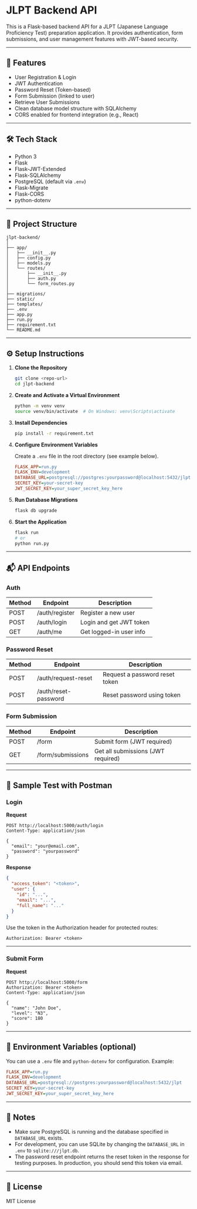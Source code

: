 # JLPT Backend API

This is a Flask-based backend API for a JLPT (Japanese Language Proficiency Test) preparation application. It provides authentication, form submissions, and user management features with JWT-based security.

---

## 🚀 Features

- User Registration & Login
- JWT Authentication
- Password Reset (Token-based)
- Form Submission (linked to user)
- Retrieve User Submissions
- Clean database model structure with SQLAlchemy
- CORS enabled for frontend integration (e.g., React)

---

## 🛠 Tech Stack

- Python 3
- Flask
- Flask-JWT-Extended
- Flask-SQLAlchemy
- PostgreSQL (default via `.env`)
- Flask-Migrate
- Flask-CORS
- python-dotenv

---

## 📁 Project Structure

```
jlpt-backend/
│
├── app/
│   ├── __init__.py
│   ├── config.py
│   ├── models.py
│   └── routes/
│       ├── __init__.py
│       ├── auth.py
│       └── form_routes.py
│
├── migrations/
├── static/
├── templates/
├── .env
├── app.py
├── run.py
├── requirement.txt
└── README.md
```

---

## ⚙️ Setup Instructions

1. **Clone the Repository**
    ```sh
    git clone <repo-url>
    cd jlpt-backend
    ```

2. **Create and Activate a Virtual Environment**
    ```sh
    python -m venv venv
    source venv/bin/activate  # On Windows: venv\Scripts\activate
    ```

3. **Install Dependencies**
    ```sh
    pip install -r requirement.txt
    ```

4. **Configure Environment Variables**

    Create a `.env` file in the root directory (see example below).

    ```ini
    FLASK_APP=run.py
    FLASK_ENV=development
    DATABASE_URL=postgresql://postgres:yourpassword@localhost:5432/jlpt
    SECRET_KEY=your-secret-key
    JWT_SECRET_KEY=your_super_secret_key_here
    ```

5. **Run Database Migrations**
    ```sh
    flask db upgrade
    ```

6. **Start the Application**
    ```sh
    flask run
    # or
    python run.py
    ```

---

## 📬 API Endpoints

### Auth

| Method | Endpoint           | Description                |
|--------|--------------------|----------------------------|
| POST   | /auth/register     | Register a new user        |
| POST   | /auth/login        | Login and get JWT token    |
| GET    | /auth/me           | Get logged-in user info    |

### Password Reset

| Method | Endpoint               | Description                    |
|--------|------------------------|--------------------------------|
| POST   | /auth/request-reset    | Request a password reset token |
| POST   | /auth/reset-password   | Reset password using token     |

### Form Submission

| Method | Endpoint        | Description                        |
|--------|----------------|------------------------------------|
| POST   | /form          | Submit form (JWT required)         |
| GET    | /form/submissions | Get all submissions (JWT required) |

---

## 🧪 Sample Test with Postman

### Login

**Request**
```
POST http://localhost:5000/auth/login
Content-Type: application/json

{
  "email": "your@email.com",
  "password": "yourpassword"
}
```

**Response**
```json
{
  "access_token": "<token>",
  "user": {
    "id": "...",
    "email": "...",
    "full_name": "..."
  }
}
```

Use the token in the Authorization header for protected routes:

```
Authorization: Bearer <token>
```

---

### Submit Form

**Request**
```
POST http://localhost:5000/form
Authorization: Bearer <token>
Content-Type: application/json

{
  "name": "John Doe",
  "level": "N3",
  "score": 180
}
```

---

## 📄 Environment Variables (optional)

You can use a `.env` file and `python-dotenv` for configuration. Example:

```ini
FLASK_APP=run.py
FLASK_ENV=development
DATABASE_URL=postgresql://postgres:yourpassword@localhost:5432/jlpt
SECRET_KEY=your-secret-key
JWT_SECRET_KEY=your_super_secret_key_here
```

---

## 📢 Notes

- Make sure PostgreSQL is running and the database specified in `DATABASE_URL` exists.
- For development, you can use SQLite by changing the `DATABASE_URL` in `.env` to `sqlite:///jlpt.db`.
- The password reset endpoint returns the reset token in the response for testing purposes. In production, you should send this token via email.

---

## 📝 License

MIT License
